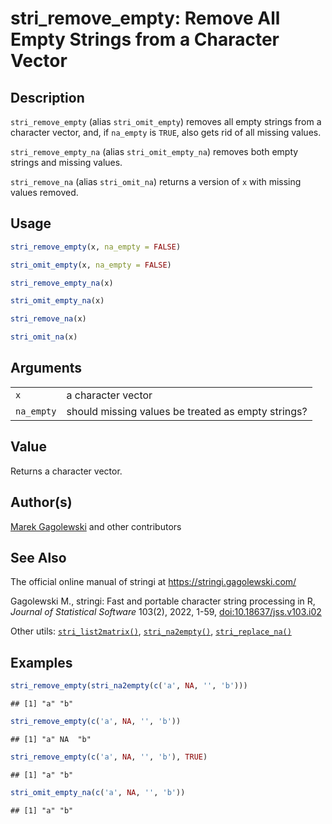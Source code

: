 # stri_remove_empty: Remove All Empty Strings from a Character Vector

## Description

`stri_remove_empty` (alias `stri_omit_empty`) removes all empty strings from a character vector, and, if `na_empty` is `TRUE`, also gets rid of all missing values.

`stri_remove_empty_na` (alias `stri_omit_empty_na`) removes both empty strings and missing values.

`stri_remove_na` (alias `stri_omit_na`) returns a version of `x` with missing values removed.

## Usage

``` r
stri_remove_empty(x, na_empty = FALSE)

stri_omit_empty(x, na_empty = FALSE)

stri_remove_empty_na(x)

stri_omit_empty_na(x)

stri_remove_na(x)

stri_omit_na(x)
```

## Arguments

|            |                                                    |
|------------|----------------------------------------------------|
| `x`        | a character vector                                 |
| `na_empty` | should missing values be treated as empty strings? |

## Value

Returns a character vector.

## Author(s)

[Marek Gagolewski](https://www.gagolewski.com/) and other contributors

## See Also

The official online manual of <span class="pkg">stringi</span> at <https://stringi.gagolewski.com/>

Gagolewski M., <span class="pkg">stringi</span>: Fast and portable character string processing in R, *Journal of Statistical Software* 103(2), 2022, 1-59, [doi:10.18637/jss.v103.i02](https://doi.org/10.18637/jss.v103.i02)

Other utils: [`stri_list2matrix()`](stri_list2matrix.md), [`stri_na2empty()`](stri_na2empty.md), [`stri_replace_na()`](stri_replace_na.md)

## Examples




```r
stri_remove_empty(stri_na2empty(c('a', NA, '', 'b')))
```

```
## [1] "a" "b"
```

```r
stri_remove_empty(c('a', NA, '', 'b'))
```

```
## [1] "a" NA  "b"
```

```r
stri_remove_empty(c('a', NA, '', 'b'), TRUE)
```

```
## [1] "a" "b"
```

```r
stri_omit_empty_na(c('a', NA, '', 'b'))
```

```
## [1] "a" "b"
```
